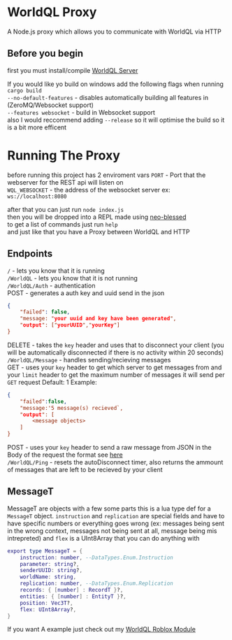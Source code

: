 # WorldQL Proxy
A Node.js proxy which allows you to communicate with WorldQL via HTTP

## Before you begin
first you must install/compile [WorldQL Server](https://github.com/WorldQL/worldql_server#building-and-running)

If you would like yo build on windows add the following flags when running `cargo build`<br>
`--no-default-features` - disables automatically building all features in (ZeroMQ/Websocket support)<br>
`--features websocket` - build in Websocket support<br>
also I would reccommend adding `--release` so it will optimise the build so it is a bit more efficent<br>

# Running The Proxy
before running this project has 2 enviroment vars
`PORT` - Port that the webserver for the REST api will listen on<br>
`WQL_WEBSOCKET` - the address of the websocket server ex: `ws://localhost:8080`<br>

after that you can just run `node index.js`<br>
then you will be dropped into a REPL made using [neo-blessed](https://www.npmjs.com/package/neo-blessed)<br>
to get a list of commands just run `help`<br>
and just like that you have a Proxy between  WorldQL and HTTP

## Endpoints
`/` - lets you know that it is running<br>
`/WorldQL` - lets you know that it is not running<br>
`/WorldQL/Auth` - authentication<br>
POST - generates a auth key and uuid send in the json
```json
{
    "failed": false,
    "message: "your uuid and key have been generated",
    "output": ["yourUUID","yourKey"]
}
```
DELETE - takes the `key` header and uses that to disconnect your client (you will be automatically disconnected if there is no activity within 20 seconds)<br>
`/WorldQL/Message` - handles sending/recieving messages<br>
GET - uses your `key` header to get which server to get messages from and your `limit` header to get the maximum number of messages it will send per `GET` request Default: 1 Example:<br> 
```json
{
    "failed":false,
    "message:'5 message(s) recieved`,
    "output": [
        <message objects>
    ]
}
```
POST - uses your `key` header to send a raw message from JSON in the Body of the request the format see [here](#messaget)<br>
`/WorldQL/Ping` - resets the autoDisconnect timer, also returns the ammount of messages that are left to be recieved by your client
## MessageT
MessageT are objects with a few some parts
this is a lua type def for a `MessageT` object.
`instruction` and `replication` are special fields and have to have specific numbers or everything goes wrong (ex: messages being sent in the wrong context, messages not being sent at all, message being mis intrepreted)
and `flex` is a UInt8Array that you can do anything with
```lua
export type MessageT = {
    instruction: number, --DataTypes.Enum.Instruction
    parameter: string?,
    senderUUID: string?,
    worldName: string,
    replication: number, --DataTypes.Enum.Replication
    records: { [number] : RecordT }?,
    entities: { [number] : EntityT }?,
    position: Vec3T?,
    flex: UInt8Array?,
}
```

If you want A example just check out my [WorldQL Roblox Module](https://github.com/walksanatora/WorldQL_RBXL)